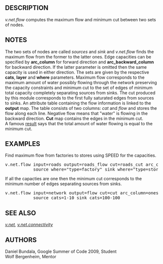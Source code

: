 <h2>DESCRIPTION</h2>

<em>v.net.flow</em> computes the maximum flow and minimum cut
between two sets of nodes.

<h2>NOTES</h2>

The two sets of nodes are called <em>sources</em> and <em>sink</em>
and <em>v.net.flow</em> finds the maximum flow from the former to
the latter ones. Edge capacities can be specified by <b>arc_column</b>
for forward direction and <b>arc_backward_column</b> for backward direction. If
the latter parameter is omitted then the same capacity is used in
either direction. The sets are given by the respective <b>cats</b>,
<b>layer</b> and <b>where</b> parameters. Maximum flow corresponds
to the maximum amount of water possibly flowing through the network
preserving the capacity constraints and minimum cut to the set of edges
of minimum total capacity completely separating sources from sinks.
The cut produced by this module corresponds to the first fully
saturated edges from sources to sinks. An attribute table containing
the flow information is linked to the <b>output</b> map. The table
consists of two columns: <em>cat</em> and <em>flow</em> and stores
the flow along each line. Negative flow means that "water" is
flowing in the backward direction. <b>Cut</b> map contains the edges
in the minimum cut.
<br>
A famous <a href="https://en.wikipedia.org/wiki/Max-flow_min-cut_theorem">result</a>
says that the total amount of water flowing is equal to the minimum
cut.

<h2>EXAMPLES</h2>

Find maximum flow from factories to stores using SPEED for the capacities.
<div class="code"><pre>
v.net.flow input=roads output=roads_flow cut=roads_cut arc_column=SPEED \
           source_where="type=factory" sink_where="type=store"
</pre></div>
<p>

If all the capacties are one then the minimum cut corresponds to the
minimum number of edges separating sources from sinks.
<div class="code"><pre>
v.net.flow input=network output=flow cut=cut arc_column=ones \
           source_cats=1-10 sink_cats=100-100
</pre></div>

<h2>SEE ALSO</h2>

<em>
<a href="v.net.html">v.net</a>,
<a href="v.net.connectivity.html">v.net.connectivity</a>
</em>

<h2>AUTHORS</h2>

Daniel Bundala, Google Summer of Code 2009, Student<br>
Wolf Bergenheim, Mentor
